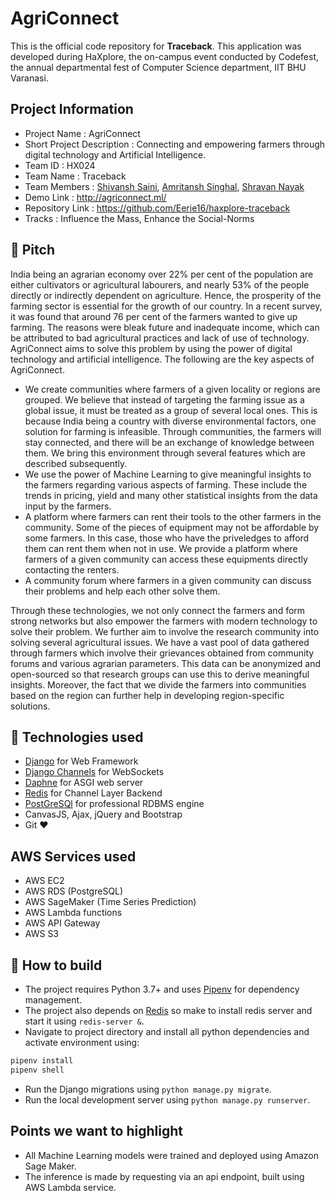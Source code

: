 # AgriConnect
This is the official code repository for **Traceback**. This application was developed during HaXplore, the on-campus event conducted by Codefest, the annual departmental fest of Computer Science department, IIT BHU Varanasi.

## Project Information
- Project Name : AgriConnect
- Short Project Description : Connecting and empowering farmers through digital technology and Artificial Intelligence.
- Team ID : HX024
- Team Name : Traceback
- Team Members : [Shivansh Saini](https://github.com/shivanshs9), [Amritansh Singhal](https://github.com/Eerie16/), [Shravan Nayak](https://github.com/BAJUKA)
- Demo Link : http://agriconnect.ml/
- Repository Link : https://github.com/Eerie16/haxplore-traceback
- Tracks : Influence the Mass, Enhance the Social-Norms

## 🚩 Pitch
India being an agrarian economy over 22% per cent of the population are either cultivators or agricultural labourers, and nearly 53% of the people directly or indirectly dependent on agriculture. Hence, the prosperity of the farming sector is essential for the growth of our country. In a recent survey, it was found that around 76 per cent of the farmers wanted to give up farming. The reasons were bleak future and inadequate income, which can be attributed to bad agricultural practices and lack of use of technology. AgriConnect aims to solve this problem by using the power of digital technology and artificial intelligence. The following are the key aspects of AgriConnect.
- We create communities where farmers of a given locality or regions are grouped. We believe that instead of targeting the farming issue as a global issue, it must be treated as a group of several local ones. This is because India being a country with diverse environmental factors, one solution for farming is infeasible. Through communities, the farmers will stay connected, and there will be an exchange of knowledge between them. We bring this environment through several features which are described subsequently.
- We use the power of Machine Learning to give meaningful insights to the farmers regarding various aspects of farming. These include the trends in pricing, yield and many other statistical insights from the data input by the farmers. 
- A platform where farmers can rent their tools to the other farmers in the community. Some of the pieces of equipment may not be affordable by some farmers. In this case, those who have the priveledges to afford them can rent them when not in use. We provide a platform where farmers of a given community can access these equipments directly contacting the renters.
- A community forum where farmers in a given community can discuss their problems and help each other solve them.

Through these technologies, we not only connect the farmers and form strong networks but also empower the farmers with modern technology to solve their problem. We further aim to involve the research community into solving several agricultural issues. We have a vast pool of data gathered through farmers which involve their grievances obtained from community forums and various agrarian parameters. This data can be anonymized and open-sourced so that research groups can use this to derive meaningful insights. Moreover, the fact that we divide the farmers into communities based on the region can further help in developing region-specific solutions.

## 🚀 Technologies used
- [Django](https://www.djangoproject.com/) for Web Framework
- [Django Channels](https://channels.readthedocs.io/en/latest/) for WebSockets
- [Daphne](https://github.com/django/daphne) for ASGI web server
- [Redis](https://redis.io/) for Channel Layer Backend
- [PostGreSQl](https://www.postgresql.org/) for professional RDBMS engine
- CanvasJS, Ajax, jQuery and Bootstrap
- Git :heart:

## AWS Services used
- AWS EC2
- AWS RDS (PostgreSQL)
- AWS SageMaker (Time Series Prediction)
- AWS Lambda functions
- AWS API Gateway
- AWS S3

## 🔧 How to build
- The project requires Python 3.7+ and uses [Pipenv](https://pypi.org/project/pipenv/) for dependency management.
- The project also depends on [Redis](https://redis.io/) so make to install redis server and start it using `redis-server &`.
- Navigate to project directory and install all python dependencies and activate environment using:
```bash
pipenv install
pipenv shell
```
- Run the Django migrations using `python manage.py migrate`.
- Run the local development server using `python manage.py runserver`.

## Points we want to highlight
- All Machine Learning models were trained and deployed using Amazon Sage Maker.
- The inference is made by requesting via an api endpoint, built using AWS Lambda service.
